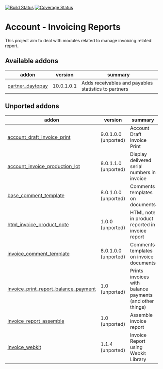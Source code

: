 [![Build Status](https://travis-ci.org/OCA/account-invoice-reporting.svg?branch=10.0)](https://travis-ci.org/OCA/account-invoice-reporting)
[![Coverage Status](https://coveralls.io/repos/OCA/account-invoice-reporting/badge.png?branch=10.0)](https://coveralls.io/r/OCA/account-invoice-reporting?branch=10.0)

Account - Invoicing Reports
===========================

This project aim to deal with modules related to manage invoicing related report.

[//]: # (addons)

Available addons
----------------
addon | version | summary
--- | --- | ---
[partner_daytopay](partner_daytopay/) | 10.0.1.0.1 | Adds receivables and payables statistics to partners


Unported addons
---------------
addon | version | summary
--- | --- | ---
[account_draft_invoice_print](account_draft_invoice_print/) | 9.0.1.0.0 (unported) | Account Draft Invoice Print
[account_invoice_production_lot](account_invoice_production_lot/) | 8.0.1.1.0 (unported) | Display delivered serial numbers in invoice
[base_comment_template](base_comment_template/) | 8.0.1.0.0 (unported) | Comments templates on documents
[html_invoice_product_note](html_invoice_product_note/) | 1.0.0 (unported) | HTML note in product reported in invoice report
[invoice_comment_template](invoice_comment_template/) | 8.0.1.0.0 (unported) | Comments templates on invoice documents
[invoice_print_report_balance_payment](invoice_print_report_balance_payment/) | 1.0 (unported) | Prints invoices with balance payments (and other things)
[invoice_report_assemble](invoice_report_assemble/) | 1.0 (unported) | Assemble invoice report
[invoice_webkit](invoice_webkit/) | 1.1.4 (unported) | Invoice Report using Webkit Library

[//]: # (end addons)
